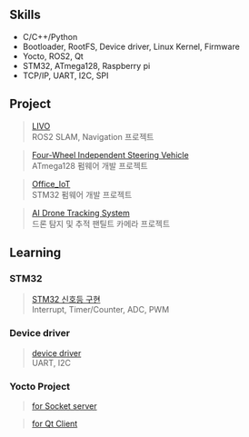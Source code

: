 ## Skills

- C/C++/Python
- Bootloader, RootFS, Device driver, Linux Kernel, Firmware
- Yocto, ROS2, Qt
- STM32, ATmega128, Raspberry pi
- TCP/IP, UART, I2C, SPI

## Project
> [LIVO](https://github.com/jeong7231/LIVO)<br>
> ROS2 SLAM, Navigation 프로젝트

> [Four-Wheel Independent Steering Vehicle](https://github.com/jeong7231/embeded_system_design)<br>
> ATmega128 펌웨어 개발 프로젝트

> [Office_IoT](https://github.com/jeong7231/Office_IoT)<br>
> STM32 펌웨어 개발 프로젝트

> [AI Drone Tracking System](https://github.com/SulfurCamp/Intel_AI_Project_Team02)<br>
> 드론 탐지 및 추적 팬틸트 카메라 프로젝트

## Learning
### STM32
> [STM32 신호등 구현](https://github.com/jeong7231/intel7_review_study/tree/main/2nd_week/jeong7231)<br>
> Interrupt, Timer/Counter, ADC, PWM

### Device driver
> [device driver](https://github.com/jeong7231/device_driver)<br>
> UART, I2C

### Yocto Project
> [for Socket server](https://github.com/jeong7231/yocto_tcp_server)<br>

> [for Qt Client](https://github.com/jeong7231/yocto_qt_client)<br>
